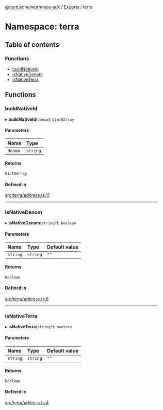 [@certusone/wormhole-sdk](../README.md) / [Exports](../modules.md) / terra

# Namespace: terra

## Table of contents

### Functions

- [buildNativeId](terra.md#buildnativeid)
- [isNativeDenom](terra.md#isnativedenom)
- [isNativeTerra](terra.md#isnativeterra)

## Functions

### buildNativeId

▸ **buildNativeId**(`denom`): `Uint8Array`

#### Parameters

| Name | Type |
| :------ | :------ |
| `denom` | `string` |

#### Returns

`Uint8Array`

#### Defined in

[src/terra/address.ts:11](https://github.com/wormhole-foundation/wormhole/blob/7bc96a1e/sdk/js/src/terra/address.ts#L11)

___

### isNativeDenom

▸ **isNativeDenom**(`string?`): `boolean`

#### Parameters

| Name | Type | Default value |
| :------ | :------ | :------ |
| `string` | `string` | `""` |

#### Returns

`boolean`

#### Defined in

[src/terra/address.ts:8](https://github.com/wormhole-foundation/wormhole/blob/7bc96a1e/sdk/js/src/terra/address.ts#L8)

___

### isNativeTerra

▸ **isNativeTerra**(`string?`): `boolean`

#### Parameters

| Name | Type | Default value |
| :------ | :------ | :------ |
| `string` | `string` | `""` |

#### Returns

`boolean`

#### Defined in

[src/terra/address.ts:4](https://github.com/wormhole-foundation/wormhole/blob/7bc96a1e/sdk/js/src/terra/address.ts#L4)
